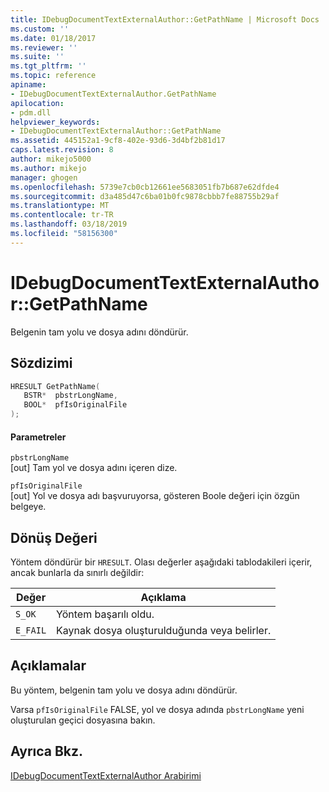 ```yaml
---
title: IDebugDocumentTextExternalAuthor::GetPathName | Microsoft Docs
ms.custom: ''
ms.date: 01/18/2017
ms.reviewer: ''
ms.suite: ''
ms.tgt_pltfrm: ''
ms.topic: reference
apiname:
- IDebugDocumentTextExternalAuthor.GetPathName
apilocation:
- pdm.dll
helpviewer_keywords:
- IDebugDocumentTextExternalAuthor::GetPathName
ms.assetid: 445152a1-9cf8-402e-93d6-3d4bf2b81d17
caps.latest.revision: 8
author: mikejo5000
ms.author: mikejo
manager: ghogen
ms.openlocfilehash: 5739e7cb0cb12661ee5683051fb7b687e62dfde4
ms.sourcegitcommit: d3a485d47c6ba01b0fc9878cbbb7fe88755b29af
ms.translationtype: MT
ms.contentlocale: tr-TR
ms.lasthandoff: 03/18/2019
ms.locfileid: "58156300"
---
```

# <a name="idebugdocumenttextexternalauthorgetpathname"></a>IDebugDocumentTextExternalAuthor::GetPathName
Belgenin tam yolu ve dosya adını döndürür.  
  
## <a name="syntax"></a>Sözdizimi  
  
```cpp
HRESULT GetPathName(  
   BSTR*  pbstrLongName,  
   BOOL*  pfIsOriginalFile  
);  
```  
  
#### <a name="parameters"></a>Parametreler  
 `pbstrLongName`  
 [out] Tam yol ve dosya adını içeren dize.  
  
 `pfIsOriginalFile`  
 [out] Yol ve dosya adı başvuruyorsa, gösteren Boole değeri için özgün belgeye.  
  
## <a name="return-value"></a>Dönüş Değeri  
 Yöntem döndürür bir `HRESULT`. Olası değerler aşağıdaki tablodakileri içerir, ancak bunlarla da sınırlı değildir:  
  
|Değer|Açıklama|  
|-----------|-----------------|  
|`S_OK`|Yöntem başarılı oldu.|  
|`E_FAIL`|Kaynak dosya oluşturulduğunda veya belirler.|  
  
## <a name="remarks"></a>Açıklamalar  
 Bu yöntem, belgenin tam yolu ve dosya adını döndürür.  
  
 Varsa `pfIsOriginalFile` FALSE, yol ve dosya adında `pbstrLongName` yeni oluşturulan geçici dosyasına bakın.  
  
## <a name="see-also"></a>Ayrıca Bkz.  
 [IDebugDocumentTextExternalAuthor Arabirimi](../../winscript/reference/idebugdocumenttextexternalauthor-interface.md)